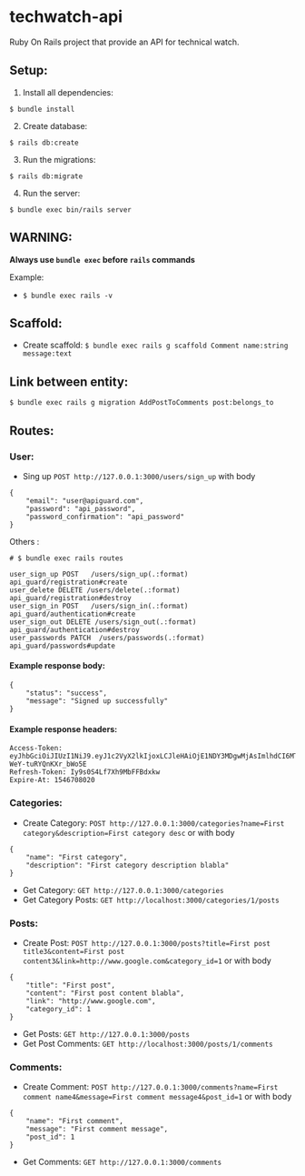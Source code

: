 # techwatch-api 

Ruby On Rails project that provide an API for technical watch.

## Setup:
1. Install all dependencies:
```
$ bundle install
```

2. Create database:
```
$ rails db:create
```

3. Run the migrations:
```
$ rails db:migrate
```

4. Run the server:

```
$ bundle exec bin/rails server 
```


## WARNING:

**Always use `bundle exec` before `rails` commands**

Example:
- `$ bundle exec rails -v`

## Scaffold:

- Create scaffold: `$ bundle exec rails g scaffold Comment name:string message:text`

## Link between entity:

`$ bundle exec rails g migration AddPostToComments post:belongs_to`

## Routes:

### User:
- Sing up `POST http://127.0.0.1:3000/users/sign_up` with body
```
{
    "email": "user@apiguard.com",
    "password": "api_password",
    "password_confirmation": "api_password"
}
```

Others :
```
# $ bundle exec rails routes

user_sign_up POST   /users/sign_up(.:format) api_guard/registration#create
user_delete DELETE /users/delete(.:format) api_guard/registration#destroy
user_sign_in POST   /users/sign_in(.:format) api_guard/authentication#create
user_sign_out DELETE /users/sign_out(.:format) api_guard/authentication#destroy
user_passwords PATCH  /users/passwords(.:format) api_guard/passwords#update
```

#### Example response body:
```
{
    "status": "success",
    "message": "Signed up successfully"
}
```
#### Example response headers:
```
Access-Token: eyJhbGciOiJIUzI1NiJ9.eyJ1c2VyX2lkIjoxLCJleHAiOjE1NDY3MDgwMjAsImlhdCI6MTU0NjcwNjIyMH0.F_JM7fUcKEAq9ZxXMxNb3Os-WeY-tuRYQnKXr_bWo5E
Refresh-Token: Iy9s0S4Lf7Xh9MbFFBdxkw
Expire-At: 1546708020
```

### Categories:
- Create Category: `POST http://127.0.0.1:3000/categories?name=First category&description=First category desc` or with body 
```
{
	"name": "First category",
	"description": "First category description blabla"
}
```
- Get Category: `GET http://127.0.0.1:3000/categories`
- Get Category Posts: `GET http://localhost:3000/categories/1/posts`


### Posts:
- Create Post: `POST http://127.0.0.1:3000/posts?title=First post title3&content=First post content3&link=http://www.google.com&category_id=1` or with body
```
{
	"title": "First post",
	"content": "First post content blabla",
	"link": "http://www.google.com",
	"category_id": 1
}
```
- Get Posts: `GET http://127.0.0.1:3000/posts`
- Get Post Comments: `GET http://localhost:3000/posts/1/comments`

### Comments:
- Create Comment: `POST http://127.0.0.1:3000/comments?name=First comment name4&message=First comment message4&post_id=1` or with body
```
{
	"name": "First comment",
	"message": "First comment message",
	"post_id": 1
}
```
- Get Comments: `GET http://127.0.0.1:3000/comments`